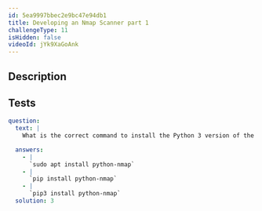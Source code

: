 ```yaml
---
id: 5ea9997bbec2e9bc47e94db1
title: Developing an Nmap Scanner part 1
challengeType: 11
isHidden: false
videoId: jYk9XaGoAnk
---
```


## Description
<section id='description'>
</section>

## Tests
<section id='tests'>

```yml
question:
  text: |
    What is the correct command to install the Python 3 version of the `python-nmap` library?

  answers:
    - |
      `sudo apt install python-nmap`
    - |
      `pip install python-nmap`
    - |
      `pip3 install python-nmap`
  solution: 3
```

</section>

